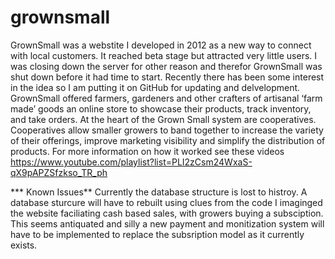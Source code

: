 # grownsmall

GrownSmall was a webstite I developed in 2012 as a new way to connect with local customers. It reached beta stage but attracted very little users.  I was closing down the server for other reason and therefor GrownSmall was shut down before it had time to start.  Recently there has been some interest in the idea so I am putting it on GitHub for updating and delvelopment.
GrownSmall offered farmers, gardeners and other crafters of artisanal ‘farm made’ goods an online store to showcase their products, track inventory, and take orders.
At the heart of the Grown Small system are cooperatives. Cooperatives allow smaller growers to band together to increase the variety of their offerings, improve marketing visibility and simplify the distribution of products.
For more information on how it worked see these videos https://www.youtube.com/playlist?list=PLI2zCsm24WxaS-qX9pAPZSfzkso_TR_ph

*** Known Issues**
Currently the database structure is lost to histroy.  A database sturcure will have to rebuilt using clues from the code
I imaginged the website faciliating cash based sales, with growers buying a subsciption.  This seems antiquated and silly a new payment and monitization system will have to be implemented to replace the subsription model as it currently exists.  
